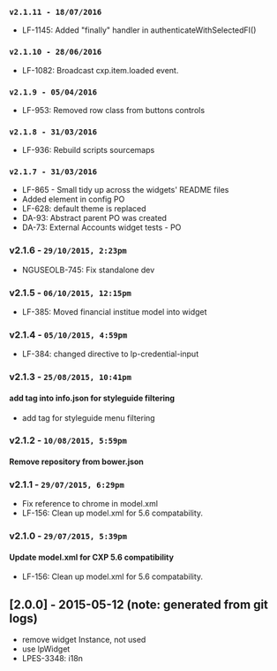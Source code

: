 ### `v2.1.11 - 18/07/2016`
* LF-1145: Added "finally" handler in authenticateWithSelectedFI()

### `v2.1.10 - 28/06/2016`
* LF-1082: Broadcast cxp.item.loaded event.

### `v2.1.9 - 05/04/2016`
* LF-953: Removed row class from buttons controls

### `v2.1.8 - 31/03/2016`
* LF-936: Rebuild scripts sourcemaps

### `v2.1.7 - 31/03/2016`
* LF-865 - Small tidy up across the widgets' README files
* Added element in config PO
* LF-628: default theme is replaced
* DA-93: Abstract parent PO was created
* DA-73: External Accounts widget tests - PO

### v2.1.6 - `29/10/2015, 2:23pm`
* NGUSEOLB-745: Fix standalone dev

### v2.1.5 - `06/10/2015, 12:15pm`
* LF-385: Moved financial institue model into widget

### v2.1.4 - `05/10/2015, 4:59pm`
* LF-384: changed directive to lp-credential-input

### v2.1.3 - `25/08/2015, 10:41pm`
#### add tag into info.json for styleguide filtering
* add tag for styleguide menu filtering


### v2.1.2 - `10/08/2015, 5:59pm`
#### Remove repository from bower.json


### v2.1.1 - `29/07/2015, 6:29pm`
* Fix reference to chrome in model.xml
* LF-156: Clean up model.xml for 5.6 compatability.


### v2.1.0 - `29/07/2015, 5:39pm`
#### Update model.xml for CXP 5.6 compatibility
* LF-156: Clean up model.xml for 5.6 compatability.


## [2.0.0] - 2015-05-12 (note: generated from git logs)

 - remove widget Instance, not used
 - use lpWidget
 - LPES-3348: i18n
